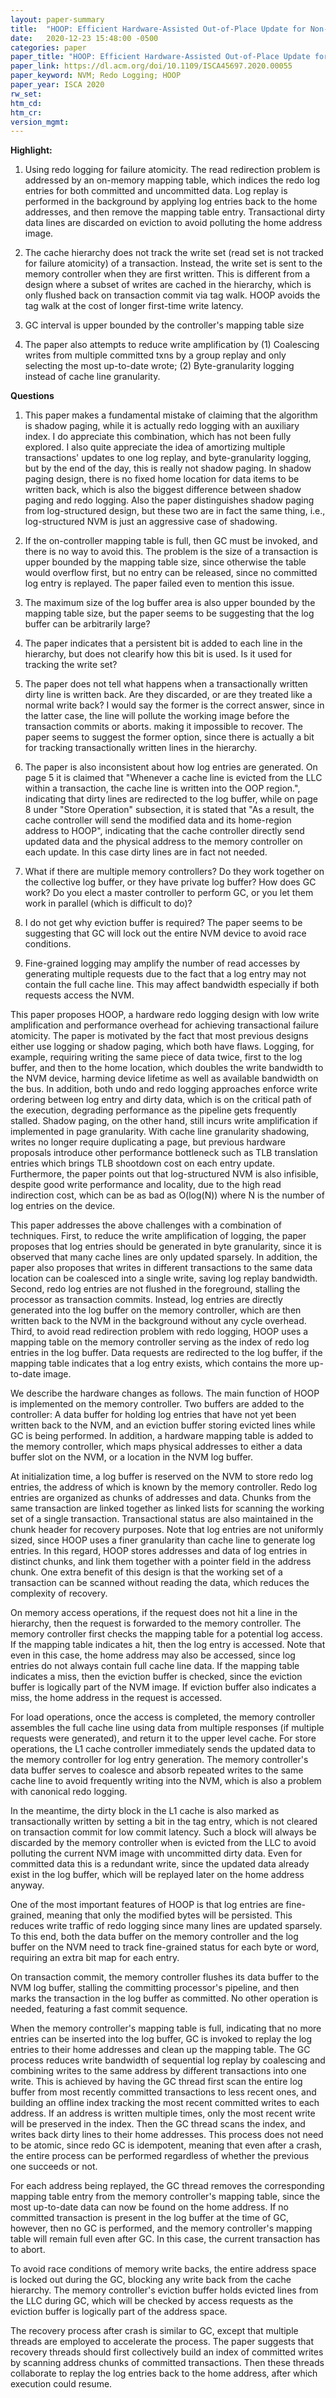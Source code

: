 ```yaml
---
layout: paper-summary
title:  "HOOP: Efficient Hardware-Assisted Out-of-Place Update for Non-Volatile Memory"
date:   2020-12-23 15:48:00 -0500
categories: paper
paper_title: "HOOP: Efficient Hardware-Assisted Out-of-Place Update for Non-Volatile Memory"
paper_link: https://dl.acm.org/doi/10.1109/ISCA45697.2020.00055
paper_keyword: NVM; Redo Logging; HOOP
paper_year: ISCA 2020
rw_set:
htm_cd:
htm_cr:
version_mgmt:
---
```


**Highlight:**

1. Using redo logging for failure atomicity. The read redirection problem is addressed by an on-memory mapping table,
   which indices the redo log entries for both committed and uncommitted data.
   Log replay is performed in the background by applying log entries back to the home addresses, and then remove the
   mapping table entry.
   Transactional dirty data lines are discarded on eviction to avoid polluting the home address image.

2. The cache hierarchy does not track the write set (read set is not tracked for failure atomicity) of a transaction.
   Instead, the write set is sent to the memory controller when they are first written. 
   This is different from a design where a subset of writes are cached in the hierarchy, which is only flushed back
   on transaction commit via tag walk.
   HOOP avoids the tag walk at the cost of longer first-time write latency.

3. GC interval is upper bounded by the controller's mapping table size

4. The paper also attempts to reduce write amplification by (1) Coalescing writes from multiple committed txns by
   a group replay and only selecting the most up-to-date wrote; (2) Byte-granularity logging instead of cache line
   granularity.

**Questions**

1. This paper makes a fundamental mistake of claiming that the algorithm is shadow paging, while it is actually redo 
   logging with an auxiliary index. I do appreciate this combination, which has not been fully explored. I also quite 
   appreciate the idea of amortizing multiple transactions' updates to one log replay, and byte-granularity logging, 
   but by the end of the day, this is really not shadow paging.
   In shadow paging design, there is no fixed home location for data items to be written back, which is also the 
   biggest difference between shadow paging and redo logging.
   Also the paper distinguishes shadow paging from log-structured design, but these two are in fact the same thing,
   i.e., log-structured NVM is just an aggressive case of shadowing.

2. If the on-controller mapping table is full, then GC must be invoked, and there is no way to avoid this.
   The problem is the size of a transaction is upper bounded by the mapping table size, since otherwise the
   table would overflow first, but no entry can be released, since no committed log entry is replayed.
   The paper failed even to mention this issue.

3. The maximum size of the log buffer area is also upper bounded by the mapping table size, but the paper seems
   to be suggesting that the log buffer can be arbitrarily large?

4. The paper indicates that a persistent bit is added to each line in the hierarchy, but does not clearify
   how this bit is used. Is it used for tracking the write set?

5. The paper does not tell what happens when a transactionally written dirty line is written back. Are they discarded,
   or are they treated like a normal write back? I would say the former is the correct answer, since in the latter
   case, the line will pollute the working image before the transaction commits or aborts. making it impossible to
   recover.
   The paper seems to suggest the former option, since there is actually a bit for tracking transactionally written
   lines in the hierarchy.

6. The paper is also inconsistent about how log entries are generated.
   On page 5 it is claimed that "Whenever a cache line is evicted from the LLC within a
   transaction, the cache line is written into the OOP region.", indicating that dirty lines are redirected to the
   log buffer, while on page 8 under "Store Operation" subsection, it is stated that 
   "As a result, the cache controller will send the
    modified data and its home-region address to HOOP", indicating that the cache controller directly send updated
    data and the physical address to the memory controller on each update. In this case dirty lines are in fact
    not needed.

7. What if there are multiple memory controllers? Do they work together on the collective log buffer, or they have
   private log buffer? How does GC work? Do you elect a master controller to perform GC, or you let them work
   in parallel (which is difficult to do)?

8. I do not get why eviction buffer is required? The paper seems to be suggesting that GC will lock out the entire
   NVM device to avoid race conditions. 

9. Fine-grained logging may amplify the number of read accesses by generating multiple requests due to the fact
   that a log entry may not contain the full cache line. This may affect bandwidth especially if both requests
   access the NVM.

This paper proposes HOOP, a hardware redo logging design with low write amplification and performance overhead for
achieving transactional failure atomicity.
The paper is motivated by the fact that most previous designs either use logging or shadow paging, which both have 
flaws. Logging, for example, requiring writing the same piece of data twice, first to the log buffer, and then to
the home location, which doubles the write bandwidth to the NVM device, harming device lifetime as well as available
bandwidth on the bus. In addition, both undo and redo logging approaches enforce write ordering between log entry
and dirty data, which is on the critical path of the execution, degrading performance as the pipeline gets frequently stalled.
Shadow paging, on the other hand, still incurs write amplification if implemented in page granularity. With cache
line granularity shadowing, writes no longer require duplicating a page, but previous hardware proposals introduce
other performance bottleneck such as TLB translation entries which brings TLB shootdown cost on each entry update. 
Furthermore, the paper points out that log-structured NVM is also infisible, despite good write performance and 
locality, due to the high read indirection cost, which can be as bad as O(log(N)) where N is the number of log 
entries on the device.

This paper addresses the above challenges with a combination of techniques. First, to reduce the write amplification
of logging, the paper proposes that log entries should be generated in byte granularity, since it is observed that
many cache lines are only updated sparsely.
In addition, the paper also proposes that writes in different transactions to the same data location can be coalesced 
into a single write, saving log replay bandwidth.
Second, redo log entries are not flushed in the foreground, stalling the processor as transaction commits. Instead,
log entries are directly generated into the log buffer on the memory controller, which are then written back to the 
NVM in the background without any cycle overhead.
Third, to avoid read redirection problem with redo logging, HOOP uses a mapping table on the memory controller serving 
as the index of redo log entries in the log buffer. Data requests are redirected to the log buffer, if the mapping
table indicates that a log entry exists, which contains the more up-to-date image.

We describe the hardware changes as follows. The main function of HOOP is implemented on the memory controller.
Two buffers are added to the controller: A data buffer for holding log entries that have not yet been written back
to the NVM, and an eviction buffer storing evicted lines while GC is being performed. 
In addition, a hardware mapping table is added to the memory controller, which maps physical addresses to either
a data buffer slot on the NVM, or a location in the NVM log buffer.

At initialization time, a log buffer is reserved on the NVM to store redo log entries, the address of which is known
by the memory controller. Redo log entries are organized as chunks of addresses and data. Chunks from the same 
transaction are linked together as linked lists for scanning the working set of a single transaction. Transactional
status are also maintained in the chunk header for recovery purposes.
Note that log entries are not uniformly sized, since HOOP uses a finer granularity than cache line to generate 
log entries. In this regard, HOOP stores addresses and data of log entries in distinct chunks, and link them together
with a pointer field in the address chunk.
One extra benefit of this design is that the working set of a transaction can be scanned without reading the data,
which reduces the complexity of recovery.

On memory access operations, if the request does not hit a line in the hierarchy, then the request is forwarded to
the memory controller. The memory controller first checks the mapping table for a potential log access. If the 
mapping table indicates a hit, then the log entry is accessed. Note that even in this case, the home address may
also be accessed, since log entries do not always contain full cache line data. 
If the mapping table indicates a miss, then the eviction buffer is checked, since the eviction buffer is logically
part of the NVM image. If eviction buffer also indicates a miss, the home address in the request is accessed.

For load operations, once the access is completed, the memory controller assembles the full cache line using data 
from multiple responses (if multiple requests were generated), and return it to the upper level cache.
For store operations, the L1 cache controller immediately sends the updated data to the memory controller for 
log entry generation. 
The memory controller's data buffer serves to coalesce and absorb repeated writes to the same cache line to avoid frequently writing into the NVM, which is also a problem with canonical redo logging.

In the meantime, the dirty block in the L1 cache is also marked as transactionally written by setting a bit in the tag 
entry, which is not cleared on transaction commit for low commit latency. 
Such a block will always be discarded by the memory controller when is evicted from the LLC to avoid polluting the 
current NVM image with uncommitted dirty data. Even for committed data this is a redundant write, since the updated 
data already exist in the log buffer, which will be replayed later on the home address anyway.

One of the most important features of HOOP is that log entries are fine-grained, meaning that only the modified bytes
will be persisted. This reduces write traffic of redo logging since many lines are updated sparsely.
To this end, both the data buffer on the memory controller and the log buffer on the NVM need to track fine-grained
status for each byte or word, requiring an extra bit map for each entry.

On transaction commit, the memory controller flushes its data buffer to the NVM log buffer, stalling the 
committing processor's pipeline, and then marks the transaction in the log buffer as committed. 
No other operation is needed, featuring a fast commit sequence.

When the memory controller's mapping table is full, indicating that no more entries can be inserted into the log
buffer, GC is invoked to replay the log entries to their home addresses and clean up the mapping table.
The GC process reduces write bandwidth of sequential log replay by coalescing and combining writes to the same
address by different transactions into one write. This is achieved by having the GC thread first scan the entire
log buffer from most recently committed transactions to less recent ones, and building an offline index tracking the 
most recent committed writes to each address. If an address is written multiple times, only the most recent write will 
be preserved in the index. 
Then the GC thread scans the index, and writes back dirty lines to their home addresses. This process does not need to 
be atomic, since redo GC is idempotent, meaning that even after a crash, the entire
process can be performed regardless of whether the previous one succeeds or not.

For each address being replayed, the GC thread removes the corresponding mapping table entry from the memory 
controller's mapping table, since the most up-to-date data can now be found on the home address. 
If no committed transaction is present in the log buffer at the time of GC, however, then no GC is performed, and
the memory controller's mapping table will remain full even after GC. In this case, the current transaction has
to abort.

To avoid race conditions of memory write backs, the entire address space is locked out during the GC, blocking any
write back from the cache hierarchy. The memory controller's eviction buffer holds evicted lines from the LLC during 
GC, which will be checked by access requests as the eviction buffer is logically part of the address space.

The recovery process after crash is similar to GC, except that multiple threads are employed to accelerate the
process. The paper suggests that recovery threads should first collectively build an index of committed writes
by scanning address chunks of committed transactions. Then these threads collaborate to replay the log entries
back to the home address, after which execution could resume.
